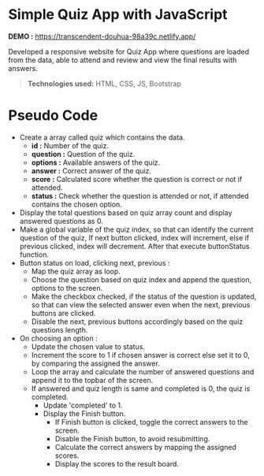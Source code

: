 # Simple Quiz App with JavaScript

**DEMO :** https://transcendent-douhua-98a39c.netlify.app/

Developed a responsive website for Quiz App where questions are loaded from the data, able to attend and review and view the final results with answers.

> **Technologies used:** HTML, CSS, JS, Bootstrap

# Pseudo Code

 - Create a array called quiz which contains the data.
	 - **id :** Number of the quiz.
	- **question :** Question of the quiz.
	- **options :** Available answers of the quiz.
	- **answer :** Correct answer of the quiz.
	- **score :** Calculated score whether the question is correct or not if attended.
	- **status :** Check whether the question is attended or not, if attended contains the chosen option.
- Display the total questions based on quiz array count and display answered questions as 0.
- Make a global variable of the quiz index, so that can identify the current question of the quiz, If next button clicked, index will increment, else if previous clicked, index will decrement. After that execute buttonStatus function.
- Button status on load, clicking next, previous :
	- Map the quiz array as loop.
	- Choose the question based on quiz index and append the question, options to the screen.
	- Make the checkbox checked, if the status of the question is updated, so that can view the selected answer even when the next, previous buttons are clicked.
	- Disable the next, previous buttons accordingly based on the quiz questions length.
- On choosing an option :
	- Update the chosen value to status.
	- Increment the score to 1 if chosen answer is correct else set it to 0, by comparing the assigned the answer.
	- Loop the array and calculate the number of answered questions and append it to the topbar of the screen.
	- If answered and quiz length is same and completed is 0, the quiz is completed.
		- Update 'completed' to 1.
		- Display the Finish button.
			- If Finish button is clicked, toggle the correct answers to the screen.
			- Disable the Finish button, to avoid resubmitting.
			- Calculate the correct answers by mapping the assigned scores.
			- Display the scores to the result board.
